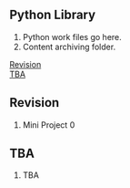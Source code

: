 <!-- FAQ Section Starts -->
## Python Library
1. Python work files go here.
2. Content archiving folder.

<!-- Add link to the sections -->
  [Revision](#Revision) <br>
  [TBA](#TBA) <br>
<!-- FAQ Section Ends -->


<!-- Revision Section Starts -->
## Revision
1. Mini Project 0
<!-- Revision Section Ends -->


<!-- TBA Section Starts -->
## TBA
1. TBA
<!-- TBA Section Ends -->
